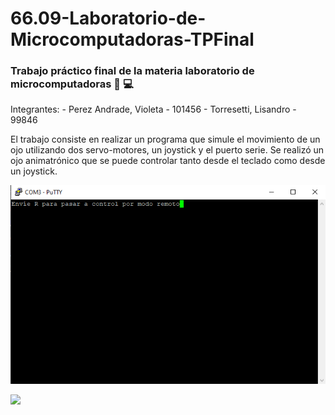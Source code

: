 # 66.09-Laboratorio-de-Microcomputadoras-TPFinal
### Trabajo práctico final de la materia laboratorio de microcomputadoras :microscope: :computer:

Integrantes:
    -   Perez Andrade, Violeta - 101456
    -   Torresetti, Lisandro - 99846

El trabajo consiste en realizar un programa que simule el movimiento de un ojo utilizando dos servo-motores, un joystick y el puerto serie. Se realizó un ojo animatrónico que se puede controlar tanto desde el teclado como desde un joystick.

![](./imgs/putty.PNG)

![](./imgs/video.gif)
